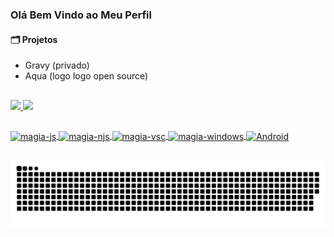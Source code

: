 ### Olá Bem Vindo ao Meu Perfil

#### 🗂 Projetos
* Gravy (privado)
* Aqua (logo logo open source)
##
<div>
  <a href="https://github.com/magiaMagica">
  <img height="170" src="https://github-readme-stats.vercel.app/api?username=magiaMagica&show_icons=true&theme=dark&include_all_commits=true&count_private=true"/>
  <img height="170" src="https://github-readme-stats.vercel.app/api/top-langs/?username=magiaMagica&theme=dark"/>
</div>

##
<div>
<img align="center" alt="magia-js" height="30" width="30" src="https://cdn.jsdelivr.net/gh/devicons/devicon/icons/javascript/javascript-plain.svg">

<img align="center" alt="magia-njs" height="30" width="30" src="https://cdn.jsdelivr.net/gh/devicons/devicon/icons/nodejs/nodejs-original.svg">

<img align="center" alt="magia-vsc" height="30" width="30" src="https://cdn.jsdelivr.net/gh/devicons/devicon/icons/vscode/vscode-original.svg">

<img align="center" alt="magia-windows" height="30" width="30" src="https://cdn.jsdelivr.net/gh/devicons/devicon/icons/windows8/windows8-original.svg">

<img align="center" alt="Android" height="30" width="30" src="https://cdn.jsdelivr.net/gh/devicons/devicon/icons/android/android-plain.svg">
</div>

##


![Snake animation](https://github.com/magiaMagica/magiaMagica/blob/output/github-contribution-grid-snake.svg)
